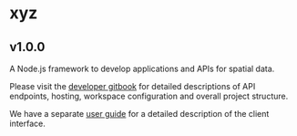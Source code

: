 # xyz

## v1.0.0

A Node.js framework to develop applications and APIs for spatial data.

Please visit the [developer gitbook](https://geolytix.gitbook.io/xyz-developer-guide) for detailed descriptions of API endpoints, hosting, workspace configuration and overall project structure.

We have a separate [user guide](https://geolytix.gitbook.io/xyz-user-guide) for a detailed description of the client interface.
